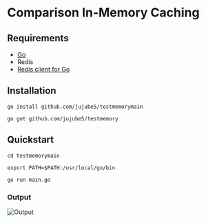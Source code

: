 # Comparison In-Memory Caching

## Requirements

- [Go](https://go.dev/doc/install)
- Redis
- [Redis client for Go](https://pkg.go.dev/github.com/go-redis/redis/v9)

## Installation

```shell
go install github.com/jujube5/testmemorymain
```

```shell
go get github.com/jujube5/testmemory
```

## Quickstart

```shell
cd testmemorymain
```
```shell
export PATH=$PATH:/usr/local/go/bin
```
```shell
go run main.go
```
### Output

![Output](https://drive.google.com/uc?export=view&id=1dXkG_WWHl0B_cm9tiA_5Kessq8T4hNml)

